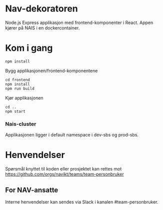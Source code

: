 # Nav-dekoratoren

Node.js Express applikasjon med frontend-komponenter i React. 
Appen kjører på NAIS i en dockercontainer.

# Kom i gang

```
npm install
```

Bygg applikasjonen/frontend-komponentene

```
cd frontend
npm install
npm run build
```

Kjør applikasjonen

```
cd ..
npm start
```

### Nais-cluster
Applikasjonen ligger i default namespace i dev-sbs og prod-sbs.

# Henvendelser

Spørsmål knyttet til koden eller prosjektet kan rettes mot https://github.com/orgs/navikt/teams/team-personbruker

## For NAV-ansatte

Interne henvendelser kan sendes via Slack i kanalen #team-personbruker.